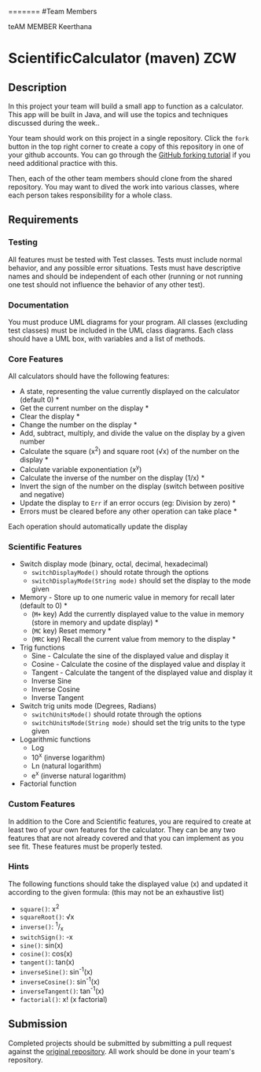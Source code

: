 =======
#Team Members

teAM MEMBER
Keerthana

# ScientificCalculator (maven) ZCW

## Description

In this project your team will build a small app to function as a calculator. This app  will be built in Java, and will use the topics and techniques discussed during the week..

Your team should work on this project in a single repository. Click the `fork` button in the top right corner to create a copy of this repository in one of your github accounts. You can go through the [GitHub forking tutorial](https://help.github.com/articles/fork-a-repo/) if you need additional practice with this.

Then, each of the other team members should clone from the shared repository. You may want to dived the work into various classes, where each person takes responsibility for a whole class. 

## Requirements

### Testing

All features must be tested with Test classes. Tests must include normal behavior, and any possible error situations. Tests must have descriptive names and should be independent of each other (running or not running one test should not influence the behavior of any other test).

### Documentation

You must produce UML diagrams for your program. All classes (excluding test classes) must be included in the UML class diagrams. Each class should have a UML box, with variables and a list of methods.

### Core Features 

All calculators should have the following features:

- A state, representing the value currently displayed on the calculator (default 0) *
- Get the current number on the display *
- Clear the display *
- Change the number on the display *
- Add, subtract, multiply, and divide the value on the display by a given number
- Calculate the square (x<sup>2</sup>) and square root (√x) of the number on the display *
- Calculate variable exponentiation (x<sup>y</sup>)
- Calculate the inverse of the number on the display (1/x) *
- Invert the sign of the number on the display (switch between positive and negative)
- Update the display to `Err` if an error occurs (eg: Division by zero) *
- Errors must be cleared before any other operation can take place *

Each operation should automatically update the display


### Scientific Features

- Switch display mode (binary, octal, decimal, hexadecimal)
  - `switchDisplayMode()` should rotate through the options
  - `switchDisplayMode(String mode)` should set the display to the mode given
- Memory - Store up to one numeric value in memory for recall later (default to 0) *
  - (`M+` key) Add the currently displayed value to the value in memory (store in memory and update display) *
  - (`MC` key) Reset memory *
  - (`MRC` key) Recall the current value from memory to the display *
- Trig functions
  - Sine - Calculate the sine of the displayed value and display it
  - Cosine - Calculate the cosine of the displayed value and display it
  - Tangent - Calculate the tangent of the displayed value and display it
  - Inverse Sine
  - Inverse Cosine
  - Inverse Tangent
- Switch trig units mode (Degrees, Radians)
  - `switchUnitsMode()` should rotate through the options
  - `switchUnitsMode(String mode)` should set the trig units to the type given
- Logarithmic functions
  - Log
  - 10<sup>x</sup> (inverse logarithm)
  - Ln (natural logarithm)
  - e<sup>x</sup> (inverse natural logarithm)
- Factorial function  


### Custom Features

In addition to the Core and Scientific features, you are required to create at least two of your own features for the calculator. They can be any two features that are not already covered and that you can implement as you see fit. These features must be properly tested.

### Hints

The following functions should take the displayed value (x) and updated it according to the given formula: (this may not be an exhaustive list)

- `square()`: x<sup>2</sup>
- `squareRoot()`: √x
- `inverse()`: <sup>1</sup>/<sub>x</sub>
- `switchSign()`: -x
- `sine()`: sin(x)
- `cosine()`: cos(x)
- `tangent()`: tan(x)
- `inverseSine()`: sin<sup>-1</sup>(x)
- `inverseCosine()`: sin<sup>-1</sup>(x)
- `inverseTangent()`: tan<sup>-1</sup>(x)
- `factorial()`: x! (x factorial)

## Submission

Completed projects should be submitted by submitting a pull request against the [original repository](https://github.com/Zipcoder/ScientificCalculator.Maven). All work should be done in your team's repository.
